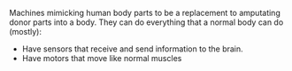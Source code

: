 Machines mimicking human body parts to be a replacement to amputating donor parts into a body. They can do everything that a normal body can do (mostly):

 - Have sensors that receive and send information to the brain.
 - Have motors that move like normal muscles